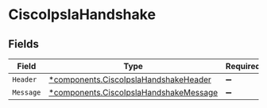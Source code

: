 # CiscoIpslaHandshake


## Fields

| Field                                                                                           | Type                                                                                            | Required                                                                                        | Description                                                                                     |
| ----------------------------------------------------------------------------------------------- | ----------------------------------------------------------------------------------------------- | ----------------------------------------------------------------------------------------------- | ----------------------------------------------------------------------------------------------- |
| `Header`                                                                                        | [*components.CiscoIpslaHandshakeHeader](../../models/components/ciscoipslahandshakeheader.md)   | :heavy_minus_sign:                                                                              | N/A                                                                                             |
| `Message`                                                                                       | [*components.CiscoIpslaHandshakeMessage](../../models/components/ciscoipslahandshakemessage.md) | :heavy_minus_sign:                                                                              | N/A                                                                                             |